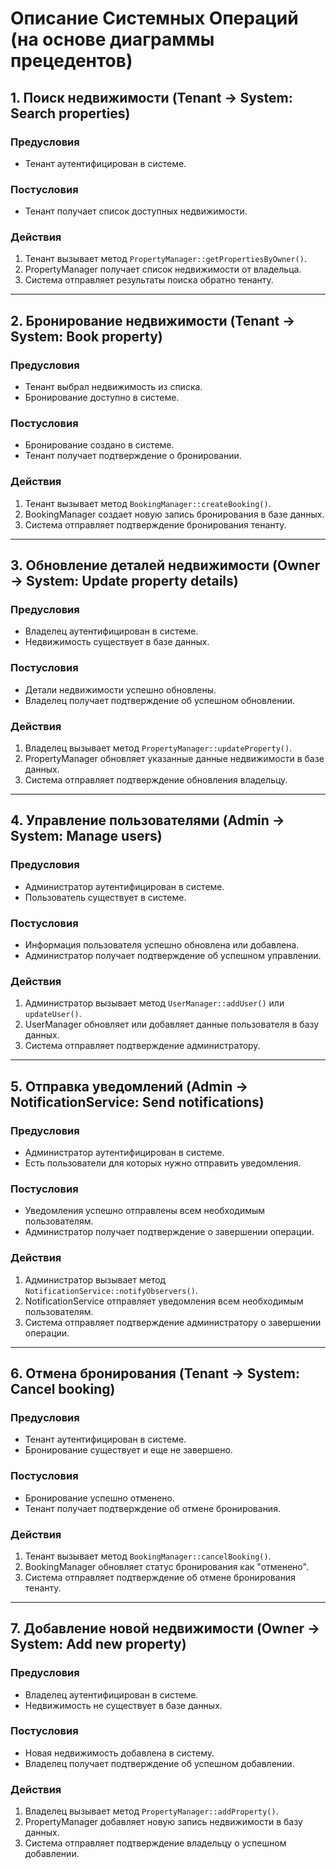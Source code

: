 # Описание Системных Операций (на основе диаграммы прецедентов)

## 1. Поиск недвижимости (Tenant -> System: Search properties)

### Предусловия
- Тенант аутентифицирован в системе.

### Постусловия
- Тенант получает список доступных недвижимости.

### Действия
1. Тенант вызывает метод `PropertyManager::getPropertiesByOwner()`.
2. PropertyManager получает список недвижимости от владельца.
3. Система отправляет результаты поиска обратно тенанту.

---

## 2. Бронирование недвижимости (Tenant -> System: Book property)

### Предусловия
- Тенант выбрал недвижимость из списка.
- Бронирование доступно в системе.

### Постусловия
- Бронирование создано в системе.
- Тенант получает подтверждение о бронировании.

### Действия
1. Тенант вызывает метод `BookingManager::createBooking()`.
2. BookingManager создает новую запись бронирования в базе данных.
3. Система отправляет подтверждение бронирования тенанту.

---

## 3. Обновление деталей недвижимости (Owner -> System: Update property details)

### Предусловия
- Владелец аутентифицирован в системе.
- Недвижимость существует в базе данных.

### Постусловия
- Детали недвижимости успешно обновлены.
- Владелец получает подтверждение об успешном обновлении.

### Действия
1. Владелец вызывает метод `PropertyManager::updateProperty()`.
2. PropertyManager обновляет указанные данные недвижимости в базе данных.
3. Система отправляет подтверждение обновления владельцу.

---

## 4. Управление пользователями (Admin -> System: Manage users)

### Предусловия
- Администратор аутентифицирован в системе.
- Пользователь существует в системе.

### Постусловия
- Информация пользователя успешно обновлена или добавлена.
- Администратор получает подтверждение об успешном управлении.

### Действия
1. Администратор вызывает метод `UserManager::addUser()` или `updateUser()`.
2. UserManager обновляет или добавляет данные пользователя в базу данных.
3. Система отправляет подтверждение администратору.

---

## 5. Отправка уведомлений (Admin -> NotificationService: Send notifications)

### Предусловия
- Администратор аутентифицирован в системе.
- Есть пользователи для которых нужно отправить уведомления.

### Постусловия
- Уведомления успешно отправлены всем необходимым пользователям.
- Администратор получает подтверждение о завершении операции.

### Действия
1. Администратор вызывает метод `NotificationService::notifyObservers()`.
2. NotificationService отправляет уведомления всем необходимым пользователям.
3. Система отправляет подтверждение администратору о завершении операции.

---

## 6. Отмена бронирования (Tenant -> System: Cancel booking)

### Предусловия
- Тенант аутентифицирован в системе.
- Бронирование существует и еще не завершено.

### Постусловия
- Бронирование успешно отменено.
- Тенант получает подтверждение об отмене бронирования.

### Действия
1. Тенант вызывает метод `BookingManager::cancelBooking()`.
2. BookingManager обновляет статус бронирования как "отменено".
3. Система отправляет подтверждение об отмене бронирования тенанту.

---

## 7. Добавление новой недвижимости (Owner -> System: Add new property)

### Предусловия
- Владелец аутентифицирован в системе.
- Недвижимость не существует в базе данных.

### Постусловия
- Новая недвижимость добавлена в систему.
- Владелец получает подтверждение об успешном добавлении.

### Действия
1. Владелец вызывает метод `PropertyManager::addProperty()`.
2. PropertyManager добавляет новую запись недвижимости в базу данных.
3. Система отправляет подтверждение владельцу о успешном добавлении.
